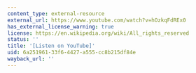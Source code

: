 ```yaml
---
content_type: external-resource
external_url: https://www.youtube.com/watch?v=hOzkqFdREx0
has_external_license_warning: true
license: https://en.wikipedia.org/wiki/All_rights_reserved
status: ''
title: '[Listen on YouTube]'
uid: 6a251961-33f6-4427-a555-cc8b215df84e
wayback_url: ''
---
```

